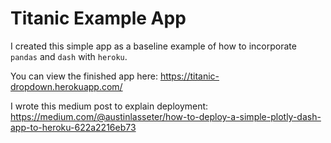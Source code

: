 # Titanic Example App

I created this simple app as a baseline example of how to incorporate `pandas` and `dash` with `heroku`.

You can view the finished app here: https://titanic-dropdown.herokuapp.com/

I wrote this medium post to explain deployment: https://medium.com/@austinlasseter/how-to-deploy-a-simple-plotly-dash-app-to-heroku-622a2216eb73
